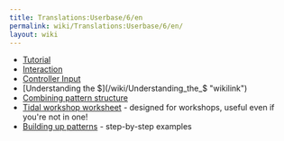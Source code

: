 ```yaml
---
title: Translations:Userbase/6/en
permalink: wiki/Translations:Userbase/6/en/
layout: wiki
---
```


-   [Tutorial](/wiki/Tutorial "wikilink")
-   [Interaction](/wiki/Interaction "wikilink")
-   [Controller Input](/wiki/Controller_Input "wikilink")
-   [Understanding the $](/wiki/Understanding_the_$ "wikilink")
-   [Combining pattern
    structure](/wiki/Combining_pattern_structure "wikilink")
-   [Tidal workshop worksheet](/wiki/Tidal_workshop_worksheet "wikilink") -
    designed for workshops, useful even if you're not in one!
-   [Building up patterns](/wiki/Building_up_patterns "wikilink") -
    step-by-step examples
